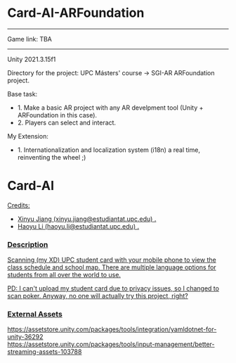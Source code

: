 # Card-AI-ARFoundation
<hr>
Game link: TBA
<hr>
Unity 2021.3.15f1

Directory for the project: UPC Másters' course -> SGI-AR ARFoundation project.

Base task:
<ul>
<li>1. Make a basic AR project with any AR develpment tool (Unity + ARFoundation in this case).</li>
<li>2. Players can select and interact.</li>
</ul>

My Extension:
<ul>
<li>1. Internationalization and localization system (i18n) a real time, reinventing the wheel ;) </li>
</ul>

<h1>Card-AI</h1>
<u>
Credits:
<ul>
<li>Xinyu Jiang (xinyu.jiang@estudiantat.upc.edu) .</li>
<li>Haoyu Li (haoyu.li@estudiantat.upc.edu) .</li>
</ul>

<h3>Description</h3>
<p>Scanning (my XD) UPC student card with your mobile phone to view the class schedule and school map. There are multiple language options for students from all over the world to use. </p>
<p>PD: I can't upload my student card due to privacy issues, so I changed to scan poker. Anyway, no one will actually try this project, right?</p>


<h3>External Assets</h3>
https://assetstore.unity.com/packages/tools/integration/yamldotnet-for-unity-36292 <br>
https://assetstore.unity.com/packages/tools/input-management/better-streaming-assets-103788 <br>
